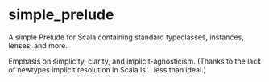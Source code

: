 simple_prelude
==============

A simple Prelude for Scala containing standard typeclasses, instances, lenses, and more.

Emphasis on simplicity, clarity, and implicit-agnosticism.  (Thanks to the lack of newtypes
implicit resolution in Scala is... less than ideal.)
